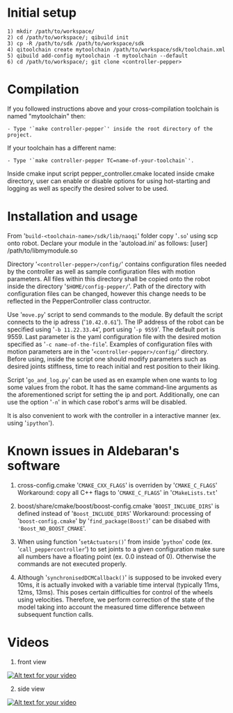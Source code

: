 Initial setup
=============

    1) mkdir /path/to/workspace/
    2) cd /path/to/workspace/; qibuild init
    3) cp -R /path/to/sdk /path/to/workspace/sdk
    4) qitoolchain create mytoolchain /path/to/workspace/sdk/toolchain.xml
    5) qibuild add-config mytoolchain -t mytoolchain --default
    6) cd /path/to/workspace/; git clone <controller-pepper>


Compilation
===========

If you followed instructions above and your cross-compilation toolchain is
named "mytoolchain" then:

    - Type '`make controller-pepper`' inside the root directory of the project.

If your toolchain has a different name:

    - Type '`make controller-pepper TC=name-of-your-toolchain`'.

Inside cmake input script pepper_controller.cmake located inside cmake
directory, user can enable or disable options for using hot-starting and
logging as well as specify the desired solver to be used.

Installation and usage
======================
From '`build-<toolchain-name>/sdk/lib/naoqi`' folder copy '`.so`' using scp
onto robot. Declare your module in the 'autoload.ini' as follows:
    [user]
        /path/to/libmymodule.so

Directory '`<controller-pepper>/config/`' contains configuration files needed by the 
controller as well as sample configuration files with motion parameters.
All files within this directory shall be copied onto the robot inside the directory
'`$HOME/config-pepper/`'. Path of the directory with configuration files can
be changed, however this change needs to be reflected in the PepperController 
class contructor.

Use '`move.py`' script to send commands to the module. By
default the script connects to the ip adress ('`10.42.0.61`'). The IP address of
the robot can be specified using '`-b 11.22.33.44`', port using '`-p 9559`'. The
default port is 9559. Last parameter is the yaml configuration file with
the desired motion specified as '`-c name-of-the-file`'. Examples of 
configuration files with motion parameters are in the '`<controller-pepper>/config/`'
directory. Before using, inside the script one should modify parameters such as desired joints stiffness, 
time to reach initial and rest position to their liking.

Script '`go_and_log.py`' can be used as en example when one wants to log 
some values from the robot. It has the same command-line arguments as the 
aforementioned script for setting the ip and port. Additionally, one can 
use the option '`-n`' in which case robot's arms will be disabled.

It is also convenient to work with the controller in a interactive manner (ex.
using '`ipython`').


Known issues in Aldebaran's software
====================================

1) cross-config.cmake
    '`CMAKE_CXX_FLAGS`' is overriden by '`CMAKE_C_FLAGS`'
    Workaround:
    copy all C++ flags to '`CMAKE_C_FLAGS`' in '`CMakeLists.txt`'

2) boost/share/cmake/boost/boost-config.cmake
    '`BOOST_INCLUDE_DIRS`' is defined instead of '`Boost_INCLUDE_DIRS`'
    Workaround: processing of '`boost-config.cmake`' by '`find_package(Boost)`'
    can be disabed with `'Boost_NO_BOOST_CMAKE`'.

3) When using function '`setActuators()`' from inside '`python`' code (ex.
    '`call_peppercontroller`') to set joints to a given configuration make sure
    all numbers have a floating point (ex. 0.0 instead of 0). Otherwise the
    commands are not executed properly.

4) Although '`synchronisedDCMCallback()`' is supposed to be invoked every 10ms,
    it is actually invoked with a variable time interval (typically 11ms, 12ms,
    13ms). This poses certain difficulties for control of the wheels using
    velocities. Therefore, we perform correction of the state of the model
    taking into account the measured time difference between subsequent
    function calls.


Videos
====================================

1) front view

[![Alt text for your video](https://img.youtube.com/vi/TCZlFBB3N7o/0.jpg)](https://www.youtube.com/watch?v=TCZlFBB3N7o)

2) side view

[![Alt text for your video](https://img.youtube.com/vi/T3xH1MPuBBQ/0.jpg)](https://www.youtube.com/watch?v=T3xH1MPuBBQ)
